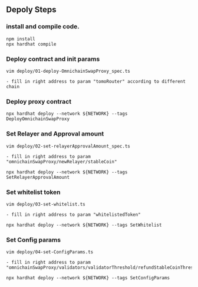## Depoly Steps

### install and compile code.

```
npm install
npx hardhat compile
```

### Deploy contract and init params

```
vim deploy/01-deploy-OmnichainSwapProxy_spec.ts

- fill in right address to param "tomoRouter" according to different chain
```

### Deploy proxy contract

```
npx hardhat deploy --network ${NETWORK} --tags DeployOmnichainSwapProxy
```

### Set Relayer and Approval amount

```
vim deploy/02-set-relayerApprovalAmount_spec.ts

- fill in right address to param "omnichainSwapProxy/newRelayer/stableCoin"

npx hardhat deploy --network ${NETWORK} --tags SetRelayerApprovalAmount
```

### Set whitelist token

```
vim deploy/03-set-whitelist.ts

- fill in right address to param "whitelistedToken"

npx hardhat deploy --network ${NETWORK} --tags SetWhitelist
```

### Set Config params

```
vim deploy/04-set-ConfigParams.ts

- fill in right address to param "omnichainSwapProxy/validators/validatorThreshold/refundStableCoinThreshold/whitelistDstChainIds/"

npx hardhat deploy --network ${NETWORK} --tags SetConfigParams
```

